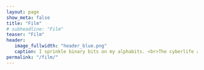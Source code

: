 ```yaml
---
layout: page
show_meta: false
title: "Film"
# subheadline: "Film"
teaser: "Film"
header:
   image_fullwidth: "header_blue.png"
   caption: I sprinkle binary bits on my alphabits. <br>The cyberlife and times of Kayhan B, digital librarian extraordinaire, podcaster and all around nice guy.
permalink: "/film/"
---
```

